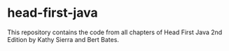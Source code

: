 # head-first-java
This repository contains the code from all chapters of Head First Java 2nd Edition by Kathy Sierra and Bert Bates.

